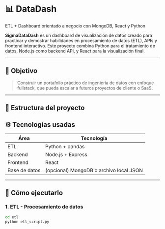 # 📊 DataDash
ETL + Dashboard orientado a negocio con MongoDB, React y Python

**SigmaDataDash** es un dashboard de visualización de datos creado para practicar y demostrar habilidades en procesamiento de datos (ETL), APIs y frontend interactivo. Este proyecto combina Python para el tratamiento de datos, Node.js como backend API, y React para la visualización final.

---

## 🧠 Objetivo

> Construir un portafolio práctico de ingeniería de datos con enfoque fullstack, que pueda escalar a futuros proyectos de cliente o SaaS.

---

## 🧱 Estructura del proyecto

## ⚙️ Tecnologías usadas

| Área           | Tecnología        |
|----------------|-------------------|
| ETL            | Python + pandas   |
| Backend        | Node.js + Express |
| Frontend       | React             |
| Base de datos  | (opcional) MongoDB o archivo local JSON |

---

## 🚀 Cómo ejecutarlo

### 1. ETL - Procesamiento de datos

```bash
cd etl
python etl_script.py